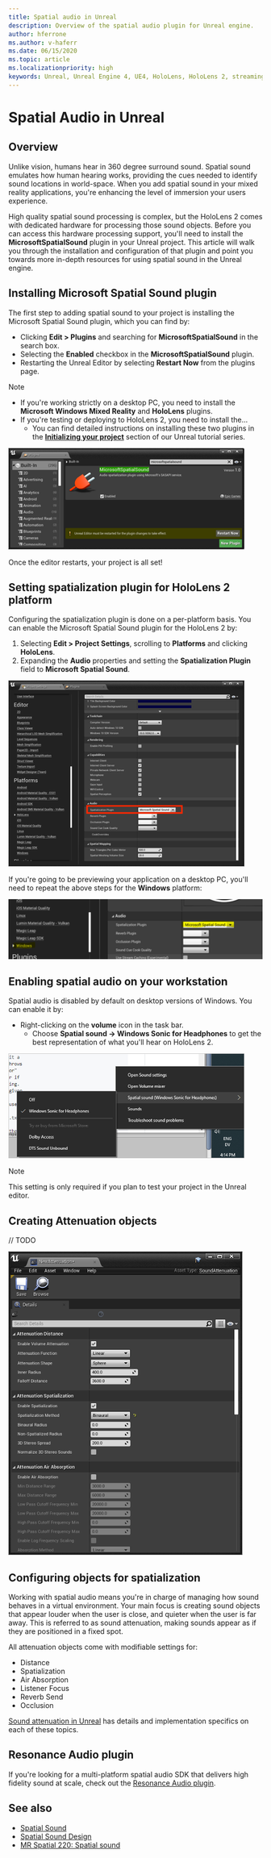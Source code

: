 ```yaml
---
title: Spatial audio in Unreal
description: Overview of the spatial audio plugin for Unreal engine.
author: hferrone
ms.author: v-haferr
ms.date: 06/15/2020
ms.topic: article
ms.localizationpriority: high
keywords: Unreal, Unreal Engine 4, UE4, HoloLens, HoloLens 2, streaming, remoting, mixed reality, development, getting started, features, new project, emulator, documentation, guides, features, holograms, game development
---
```

# Spatial Audio in Unreal

## Overview

Unlike vision, humans hear in 360 degree surround sound. Spatial sound emulates how human hearing works, providing the cues needed to identify sound locations in world-space. When you add spatial sound in your mixed reality applications, you're enhancing the level of immersion your users experience.  

High quality spatial sound processing is complex, but the HoloLens 2 comes with dedicated hardware for processing those sound objects.  Before you can access this hardware processing support, you'll need to install the **MicrosoftSpatialSound** plugin in your Unreal project. This article will walk you through the installation and configuration of that plugin and point you towards more in-depth resources for using spatial sound in the Unreal engine. 

## Installing Microsoft Spatial Sound plugin 

The first step to adding spatial sound to your project is installing the Microsoft Spatial Sound plugin, which you can find by: 

* Clicking **Edit > Plugins** and searching for **MicrosoftSpatialSound** in the search box. 
* Selecting the **Enabled** checkbox in the **MicrosoftSpatialSound** plugin. 
* Restarting the Unreal Editor by selecting **Restart Now** from the plugins page. 

> [!NOTE]
> * If you're working strictly on a desktop PC, you need to install the **Microsoft Windows Mixed Reality** and **HoloLens** plugins.
> * If you're testing or deploying to HoloLens 2, you need to install the...
>    + You can find detailed instructions on installing these two plugins in the **[Initializing your project](unreal-uxt-ch2.md)** section of our Unreal tutorial series.

![Unreal spatial audio plugin](images/unreal-spatial-audio-img-01.png)

Once the editor restarts, your project is all set!


## Setting spatialization plugin for HoloLens 2 platform
Configuring the spatialization plugin is done on a per-platform basis.  You can enable the Microsoft Spatial Sound plugin for the HoloLens 2 by:
1. Selecting **Edit > Project Settings**, scrolling to **Platforms** and clicking **HoloLens**.
2. Expanding the **Audio** properties and setting the **Spatialization Plugin** field to **Microsoft Spatial Sound**.

![Spatialization plugin for HoloLens platform](images/unreal-spatial-audio-img-02.png)

If you're going to be previewing your application on a desktop PC, you'll need to repeat the above steps for the **Windows** platform:

![Spatializaing plugin for Windows platform](images/unreal-spatial-audio-img-05.png)

## Enabling spatial audio on your workstation
Spatial audio is disabled by default on desktop versions of Windows. You can enable it by:
* Right-clicking on the **volume** icon in the task bar. 
    + Choose **Spatial sound -> Windows Sonic for Headphones** to get the best representation of what you'll hear on HoloLens 2.

![Spatialization plugin](images/unreal-spatial-audio-img-04.png)

> [!NOTE]
>This setting is only required if you plan to test your project in the Unreal editor.

## Creating Attenuation objects
// TODO

![Spatialization plugin](images/unreal-spatial-audio-img-03.png)

## Configuring objects for spatialization
Working with spatial audio means you're in charge of managing how sound behaves in a virtual environment. Your main focus is creating sound objects that appear louder when the user is close, and quieter when the user is far away. This is referred to as sound attenuation, making sounds appear as if they are positioned in a fixed spot.

All attenuation objects come with modifiable settings for:
* Distance
* Spatialization
* Air Absorption
* Listener Focus
* Reverb Send
* Occlusion

[Sound attenuation in Unreal](https://docs.unrealengine.com/Engine/Audio/DistanceModelAttenuation/index.html) has details and implementation specifics on each of these topics.


## Resonance Audio plugin
If you're looking for a multi-platform spatial audio SDK that delivers high fidelity sound at scale, check out the [Resonance Audio plugin](https://resonance-audio.github.io/resonance-audio/develop/unreal/getting-started#spatialize-sounds-with-the-resonance-audio-plugin).


## See also
* [Spatial Sound](https://docs.microsoft.com/windows/mixed-reality/spatial-sound)
* [Spatial Sound Design](https://docs.microsoft.com/windows/mixed-reality/spatial-sound-design)
* [MR Spatial 220: Spatial sound](https://docs.microsoft.com/windows/mixed-reality/holograms-220)